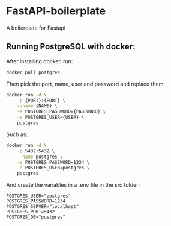# FastAPI-boilerplate
A boilerplate for Fastapi

## Running PostgreSQL with docker:
After installing docker, run:
```sh
docker pull postgres
```

Then pick the port, name, user and password and replace them:
```sh
docker run -d \
    -p {PORT}:{PORT} \
    --name {NAME} \
    -e POSTGRES_PASSWORD={PASSWORD} \
    -e POSTGRES_USER={USER} \
    postgres
```

Such as:
```sh
docker run -d \
    -p 5432:5432 \
    --name postgres \
    -e POSTGRES_PASSWORD=1234 \
    -e POSTGRES_USER=postgres \
    postgres
```

And create the variables in a .env file in the src folder:
```
POSTGRES_USER="postgres"
POSTGRES_PASSWORD=1234
POSTGRES_SERVER="localhost"
POSTGRES_PORT=5432
POSTGRES_DB="postgres"
```
